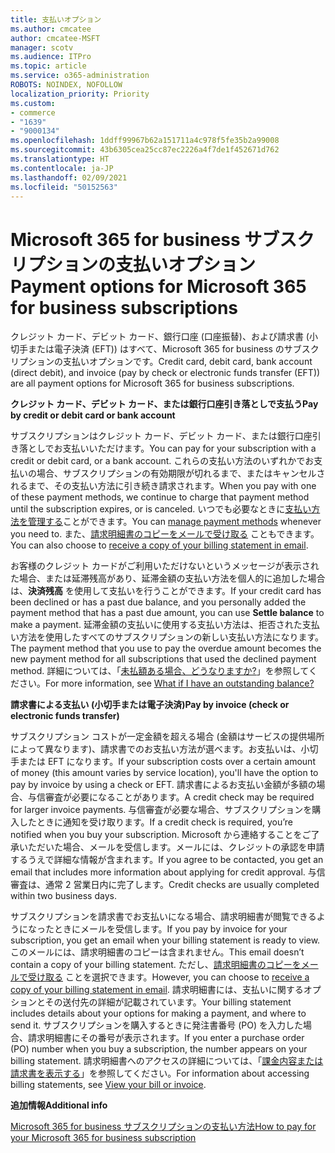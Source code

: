 ```yaml
---
title: 支払いオプション
ms.author: cmcatee
author: cmcatee-MSFT
manager: scotv
ms.audience: ITPro
ms.topic: article
ms.service: o365-administration
ROBOTS: NOINDEX, NOFOLLOW
localization_priority: Priority
ms.custom:
- commerce
- "1639"
- "9000134"
ms.openlocfilehash: 1ddff99967b62a151711a4c978f5fe35b2a99008
ms.sourcegitcommit: 43b6305cea25cc87ec2226a4f7de1f452671d762
ms.translationtype: HT
ms.contentlocale: ja-JP
ms.lasthandoff: 02/09/2021
ms.locfileid: "50152563"
---
```

# <a name="payment-options-for-microsoft-365-for-business-subscriptions"></a><span data-ttu-id="0cf6e-102">Microsoft 365 for business サブスクリプションの支払いオプション</span><span class="sxs-lookup"><span data-stu-id="0cf6e-102">Payment options for Microsoft 365 for business subscriptions</span></span>
  
<span data-ttu-id="0cf6e-103">クレジット カード、デビット カード、銀行口座 (口座振替)、および請求書 (小切手または電子決済 (EFT)) はすべて、Microsoft 365 for business のサブスクリプションの支払いオプションです。</span><span class="sxs-lookup"><span data-stu-id="0cf6e-103">Credit card, debit card, bank account (direct debit), and invoice (pay by check or electronic funds transfer (EFT)) are all payment options for Microsoft 365 for business subscriptions.</span></span>
  
<span data-ttu-id="0cf6e-104">**クレジット カード、デビット カード、または銀行口座引き落としで支払う**</span><span class="sxs-lookup"><span data-stu-id="0cf6e-104">**Pay by credit or debit card or bank account**</span></span>
  
<span data-ttu-id="0cf6e-105">サブスクリプションはクレジット カード、デビット カード、または銀行口座引き落としでお支払いいただけます。</span><span class="sxs-lookup"><span data-stu-id="0cf6e-105">You can pay for your subscription with a credit or debit card, or a bank account.</span></span> <span data-ttu-id="0cf6e-106">これらの支払い方法のいずれかでお支払いの場合、サブスクリプションの有効期限が切れるまで、またはキャンセルされるまで、その支払い方法に引き続き請求されます。</span><span class="sxs-lookup"><span data-stu-id="0cf6e-106">When you pay with one of these payment methods, we continue to charge that payment method until the subscription expires, or is canceled.</span></span> <span data-ttu-id="0cf6e-107">いつでも必要なときに[支払い方法を管理する](https://docs.microsoft.com/microsoft-365/commerce/billing-and-payments/manage-payment-methods)ことができます。</span><span class="sxs-lookup"><span data-stu-id="0cf6e-107">You can [manage payment methods](https://docs.microsoft.com/microsoft-365/commerce/billing-and-payments/manage-payment-methods) whenever you need to.</span></span> <span data-ttu-id="0cf6e-108">また、[請求明細書のコピーをメールで受け取る](https://docs.microsoft.com/microsoft-365/commerce/billing-and-payments/view-your-bill-or-invoice#receive-a-copy-of-your-billing-statement-in-email) こともできます。</span><span class="sxs-lookup"><span data-stu-id="0cf6e-108">You can also choose to [receive a copy of your billing statement in email](https://docs.microsoft.com/microsoft-365/commerce/billing-and-payments/view-your-bill-or-invoice#receive-a-copy-of-your-billing-statement-in-email).</span></span>

<span data-ttu-id="0cf6e-109">お客様のクレジット カードがご利用いただけないというメッセージが表示された場合、または延滞残高があり、延滞金額の支払い方法を個人的に追加した場合は、**決済残高** を使用して支払いを行うことができます。</span><span class="sxs-lookup"><span data-stu-id="0cf6e-109">If your credit card has been declined or has a past due balance, and you personally added the payment method that has a past due amount, you can use **Settle balance** to make a payment.</span></span> <span data-ttu-id="0cf6e-110">延滞金額の支払いに使用する支払い方法は、拒否された支払い方法を使用したすべてのサブスクリプションの新しい支払い方法になります。</span><span class="sxs-lookup"><span data-stu-id="0cf6e-110">The payment method that you use to pay the overdue amount becomes the new payment method for all subscriptions that used the declined payment method.</span></span> <span data-ttu-id="0cf6e-111">詳細については、「[未払額ある場合、どうなりますか?](https://docs.microsoft.com/microsoft-365/commerce/billing-and-payments/pay-for-your-subscription#what-if-i-have-an-outstanding-balance)」を参照してください。</span><span class="sxs-lookup"><span data-stu-id="0cf6e-111">For more information, see [What if I have an outstanding balance?](https://docs.microsoft.com/microsoft-365/commerce/billing-and-payments/pay-for-your-subscription#what-if-i-have-an-outstanding-balance)</span></span>

<span data-ttu-id="0cf6e-112">**請求書による支払い (小切手または電子決済)**</span><span class="sxs-lookup"><span data-stu-id="0cf6e-112">**Pay by invoice (check or electronic funds transfer)**</span></span>
  
<span data-ttu-id="0cf6e-113">サブスクリプション コストが一定金額を超える場合 (金額はサービスの提供場所によって異なります)、請求書でのお支払い方法が選べます。お支払いは、小切手または EFT になります。</span><span class="sxs-lookup"><span data-stu-id="0cf6e-113">If your subscription costs over a certain amount of money (this amount varies by service location), you'll have the option to pay by invoice by using a check or EFT.</span></span> <span data-ttu-id="0cf6e-114">請求書によるお支払い金額が多額の場合、与信審査が必要になることがあります。</span><span class="sxs-lookup"><span data-stu-id="0cf6e-114">A credit check may be required for larger invoice payments.</span></span> <span data-ttu-id="0cf6e-115">与信審査が必要な場合、サブスクリプションを購入したときに通知を受け取ります。</span><span class="sxs-lookup"><span data-stu-id="0cf6e-115">If a credit check is required, you’re notified when you buy your subscription.</span></span> <span data-ttu-id="0cf6e-116">Microsoft から連絡することをご了承いただいた場合、メールを受信します。メールには、クレジットの承認を申請するうえで詳細な情報が含まれます。</span><span class="sxs-lookup"><span data-stu-id="0cf6e-116">If you agree to be contacted, you get an email that includes more information about applying for credit approval.</span></span> <span data-ttu-id="0cf6e-117">与信審査は、通常 2 営業日内に完了します。</span><span class="sxs-lookup"><span data-stu-id="0cf6e-117">Credit checks are usually completed within two business days.</span></span>

<span data-ttu-id="0cf6e-118">サブスクリプションを請求書でお支払いになる場合、請求明細書が閲覧できるようになったときにメールを受信します。</span><span class="sxs-lookup"><span data-stu-id="0cf6e-118">If you pay by invoice for your subscription, you get an email when your billing statement is ready to view.</span></span> <span data-ttu-id="0cf6e-119">このメールには、請求明細書のコピーは含まれません。</span><span class="sxs-lookup"><span data-stu-id="0cf6e-119">This email doesn’t contain a copy of your billing statement.</span></span> <span data-ttu-id="0cf6e-120">ただし、[請求明細書のコピーをメールで受け取る](https://docs.microsoft.com/microsoft-365/commerce/billing-and-payments/view-your-bill-or-invoice#receive-a-copy-of-your-billing-statement-in-email) ことを選択できます。</span><span class="sxs-lookup"><span data-stu-id="0cf6e-120">However, you can choose to [receive a copy of your billing statement in email](https://docs.microsoft.com/microsoft-365/commerce/billing-and-payments/view-your-bill-or-invoice#receive-a-copy-of-your-billing-statement-in-email).</span></span> <span data-ttu-id="0cf6e-121">請求明細書には、支払いに関するオプションとその送付先の詳細が記載されています。</span><span class="sxs-lookup"><span data-stu-id="0cf6e-121">Your billing statement includes details about your options for making a payment, and where to send it.</span></span> <span data-ttu-id="0cf6e-122">サブスクリプションを購入するときに発注書番号 (PO) を入力した場合、請求明細書にその番号が表示されます。</span><span class="sxs-lookup"><span data-stu-id="0cf6e-122">If you enter a purchase order (PO) number when you buy a subscription, the number appears on your billing statement.</span></span> <span data-ttu-id="0cf6e-123">請求明細書へのアクセスの詳細については、「[課金内容または請求書を表示する](https://docs.microsoft.com/microsoft-365/commerce/billing-and-payments/view-your-bill-or-invoice)」を参照してください。</span><span class="sxs-lookup"><span data-stu-id="0cf6e-123">For information about accessing billing statements, see [View your bill or invoice](https://docs.microsoft.com/microsoft-365/commerce/billing-and-payments/view-your-bill-or-invoice).</span></span>
  
<span data-ttu-id="0cf6e-124">**追加情報**</span><span class="sxs-lookup"><span data-stu-id="0cf6e-124">**Additional info**</span></span>
  
[<span data-ttu-id="0cf6e-125">Microsoft 365 for business サブスクリプションの支払い方法</span><span class="sxs-lookup"><span data-stu-id="0cf6e-125">How to pay for your Microsoft 365 for business subscription</span></span>](https://docs.microsoft.com/microsoft-365/commerce/billing-and-payments/pay-for-your-subscription)